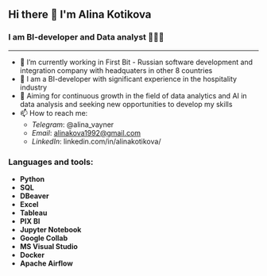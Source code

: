 ## Hi there 👋 I'm Alina Kotikova

### I am BI-developer and Data analyst 👩🏼‍💻
--------------------------------------

* 🔭 I’m currently working in First Bit - Russian software development and integration company with headquaters in other 8 countries
* 🏨 I am a BI-developer with significant experience in the hospitality industry
* 🎯 Aiming for continuous growth in the field of data analytics and AI in data analysis and seeking new opportunities to develop my skills
* 📫 How to reach me:
    - *Telegram*: @alina_vayner
    - *Email*: alinakova1992@gmail.com
    - *LinkedIn*: linkedin.com/in/alinakotikova/

### Languages and tools:
- **Python**
- **SQL**
- **DBeaver**
- **Excel**
- **Tableau**
- **PIX BI**
- **Jupyter Notebook**
- **Google Collab**
- **MS Visual Studio**
- **Docker**
- **Apache Airflow**


